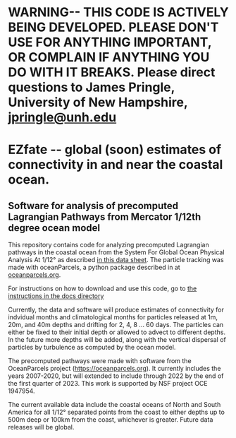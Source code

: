 # WARNING-- THIS CODE IS ACTIVELY BEING DEVELOPED. PLEASE DON'T USE FOR ANYTHING IMPORTANT, OR COMPLAIN IF ANYTHING YOU DO WITH IT BREAKS. Please direct questions to James Pringle, University of New Hampshire, jpringle@unh.edu


# EZfate -- global (soon) estimates of connectivity in and near the coastal ocean. 

## Software for analysis of precomputed Lagrangian Pathways from Mercator 1/12th degree ocean model

This repository contains code for analyzing precomputed Lagrangian pathways in the coastal ocean from the System For Global Ocean Physical Analysis At 1/12° as described [in this data sheet](https://www.mercator-ocean.eu/wp-content/uploads/2017/02/SYSTEM-sheet-_PSY4V3R1_2017.pdf). The particle tracking was made with oceanParcels, a python package described in at [oceanparcels.org](https://oceanparcels.org/).

For instructions on how to download and use this code, go to [the instructions in the docs directory](https://jamiepringle.github.io/EZfate/)

Currently, the data and software will produce estimates of connectivity for indvidual months and climatological months for particles released at 1m, 20m, and 40m depths and drifting for 2, 4, 8 ... 60 days. The particles can either be fixed to their initial depth or allowed to advect to different depths. In the future more depths will be added, along with the vertical dispersal of particles by turbulence as computed by the ocean model. 

The precomputed pathways were made with software from the OceanParcels project (https://oceanparcels.org).  It currently includes the years 2007-2020, but will extended to include through 2022 by the end of the first quarter of 2023.  This work is supported by NSF project OCE 1947954.  

The current available data include the coastal oceans of North and South America for all 1/12° separated points from the coast to either depths up to 500m deep or 100km from the coast, whichever is greater. Future data releases will be global. 

